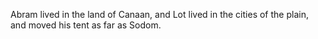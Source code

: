 Abram lived in the land of Canaan, and Lot lived in the cities of the plain, and moved his tent as far as Sodom.